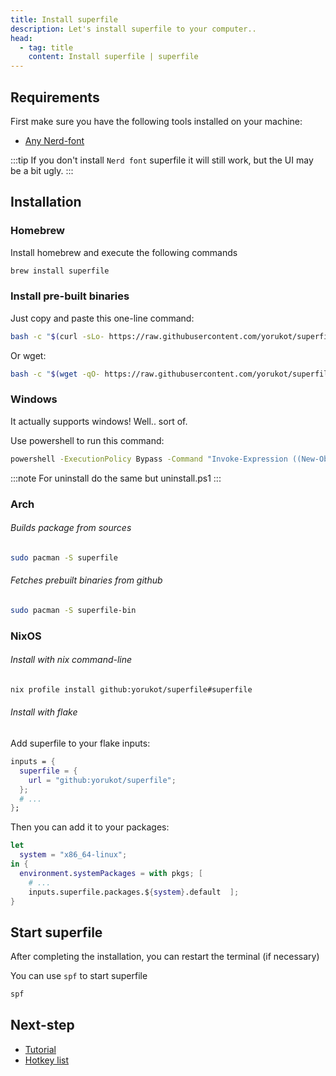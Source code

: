 ```yaml
---
title: Install superfile
description: Let's install superfile to your computer..
head:
  - tag: title
    content: Install superfile | superfile
---
```


## Requirements

First make sure you have the following tools installed on your machine:

- [Any Nerd-font ](https://www.nerdfonts.com/font-downloads)

:::tip
If you don't install `Nerd font` superfile it will still work, but the UI may be a bit ugly.
:::

## Installation

### Homebrew

Install homebrew and execute the following commands

```bash
brew install superfile
```

### Install pre-built binaries

Just copy and paste this one-line command:

```bash
bash -c "$(curl -sLo- https://raw.githubusercontent.com/yorukot/superfile/main/install.sh)"
```
Or wget:
```bash
bash -c "$(wget -qO- https://raw.githubusercontent.com/yorukot/superfile/main/install.sh)"
```

### Windows

It actually supports windows! Well.. sort of.

Use powershell to run this command:

```bash
powershell -ExecutionPolicy Bypass -Command "Invoke-Expression ((New-Object System.Net.WebClient).DownloadString('https://raw.githubusercontent.com/yorukot/superfile/main/install.ps1'))"
```
:::note
For uninstall do the same but uninstall.ps1
:::

### Arch

###### Builds package from sources

```bash
sudo pacman -S superfile
```

###### Fetches prebuilt binaries from github

```bash
sudo pacman -S superfile-bin
```

### NixOS

###### Install with nix command-line

```bash
nix profile install github:yorukot/superfile#superfile
```

###### Install with flake

Add superfile to your flake inputs:

```nix
inputs = {
  superfile = {
    url = "github:yorukot/superfile";
  };
  # ...
};
```

Then you can add it to your packages:

```nix
let
  system = "x86_64-linux";
in {
  environment.systemPackages = with pkgs; [
    # ...
    inputs.superfile.packages.${system}.default  ];
}
```

## Start superfile

After completing the installation, you can restart the terminal (if necessary)

You can use `spf` to start superfile

```bash
spf
```

## Next-step

- [Tutorial](/getting-started/tutorial)
- [Hotkey list](/list/hotkey-list)

